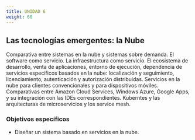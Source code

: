 ```yaml
---
title: UNIDAD 6
weight: 60
---
```


## Las tecnologías emergentes: la Nube

Comparativa entre sistemas en la nube y sistemas sobre demanda. El software como servicio. La infraestructura como servicio. El ecosistema de desarrollo, venta de aplicaciones, entorno de ejecución, dependencia de servicios específicos basados en la nube: localización y seguimiento, licenciamiento, autenticación y autorización distribuidas. Servicios en la nube para clientes convencionales y para dispositivos móviles. Comparativas entre Amazon Cloud Services, Windows Azure, Google Apps, y su integración con las IDEs correspondientes. Kuberntes y las arquitecturas de microservicios y los service mesh.

### Objetivos específicos

- Diseñar un sistema basado en servicios en la nube.
